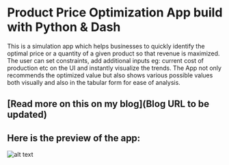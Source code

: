 # Product Price Optimization App build with Python & Dash
This is a simulation app which helps businesses to quickly identify the optimal price or a quantity of a given product so that revenue is maximized. The user can set constraints, add additional inputs eg: current cost of production etc on the UI and instantly visualize the trends. The App not only recommends the optimized value but also shows various possible values both visually and also in the tabular form for ease of analysis. 

## [Read more on this on my blog](Blog URL to be updated)

## Here is the preview of the app:</br>
![alt text](https://github.com/amitvkulkarni/Data-Apps/blob/75accd84f0a89fadfb42cc62484a78d68c51ed6d/Price%20Optimization/Home.png)



